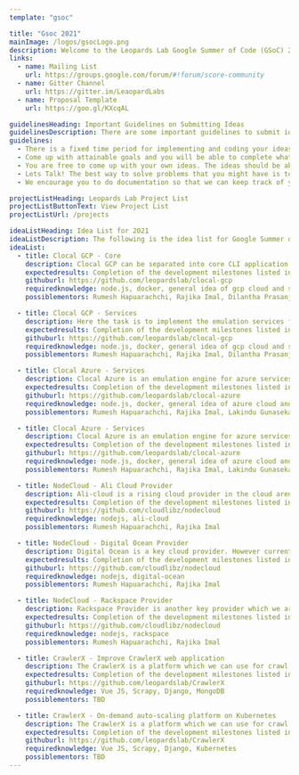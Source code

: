 ```yaml
---
template: "gsoc"

title: "Gsoc 2021"
mainImage: /logos/gsocLogo.png
description: Welcome to the Leopards Lab Google Summer of Code (GSoC) 2021 project ideas page. We are a dynamic and enthusiastic nonprofit research group pioneering in Internet of Things (IoT), Computer Security, and Software Tools, and is one of the best groups in South Asia. This is the 6th time that we are participating in the GSoC, we will use this page to develop possible project ideas that have on the above mentioned areas. Please note that anyone who is interested can participate in this process. You do not have to be a GSoC student or mentor to suggest possible project ideas. You can also talk to us about possible project ideas and we are happy to improve or help you with them. Please keep in mind that projects need to be realistically something that is able to be functionally completed by a student working full time for about eight weeks. Thanks!
links:
  - name: Mailing List
    url: https://groups.google.com/forum/#!forum/score-community
  - name: Gitter Channel
    url: https://gitter.im/LeaopardLabs
  - name: Proposal Template
    url: https://goo.gl/KXcqAL

guidelinesHeading: Important Guidelines on Submitting Ideas
guidelinesDescription: There are some important guidelines to submit ideas, please read these carefully before adding your ideas!
guidelines:
  - There is a fixed time period for implementing and coding your ideas
  - Come up with attainable goals and you will be able to complete what you set out to do. You can always contact   our mentors and community and get an idea about the workload and whether you might be able to complete them.
  - You are free to come up with your own ideas. The ideas should be about Internet of Things (IOT), Embedded Systems, Computer Security, Software Tools and ‘Wireless Adhoc and Sensor Networks’. Also if you love to work on any of these subjects but do not have an idea you can always contact us.
  - Lets Talk! The best way to solve problems that you might have is to contact our mentors and also our community.
  - We encourage you to do documentation so that we can keep track of your progress and also help you if things are not going according to plan. Although not compulsory we have a strong belief that this method can cut down your time to code and also the workload of the mentors drastically.

projectListHeading: Leopards Lab Project List
projectListButtonText: View Project List
projectListUrl: /projects

ideaListHeading: Idea List for 2021
ideaListDescription: The following is the idea list for Google Summer of Code 2021
ideaList:
  - title: Clocal GCP - Core
    description: Clocal GCP can be separated into core CLI application and a list of providers. Currently it resides in the same repository but having separate docker containers. Student can discuss the best approaches with the mentors and start implementing. What is expected is a well written CLI application which can be integrated with plugins. For an example a user can install the clocal GCP cli application and add separate plugins as necessary. example - Cloud Function plugin. This task involves creating the core CLI application and converting existing cloud emulation services to plugins. And adding the below services as plugins.
    expectedresults: Completion of the development milestones listed in the project.
    githuburl: https://github.com/leopardslab/clocal-gcp
    requiredknowledge: node.js, docker, general idea of gcp cloud and services.
    possiblementors: Rumesh Hapuarachchi, Rajika Imal, Dilantha Prasanjith

  - title: Clocal GCP - Services
    description: Here the task is to implement the emulation services for below Google Cloud platform products. These has to be implemented as individual services as docker containers, so that in a later phase these will be used as plugins for clocal gcp core CLI application. And students are free to choose the technology stack they are most familiar with to implement the emulation services.But NodeJS and python are preferred.
    expectedresults: Completion of the development milestones listed in the project.
    githuburl: https://github.com/leopardslab/clocal-gcp
    requiredknowledge: node.js, docker, general idea of gcp cloud and services.
    possiblementors: Rumesh Hapuarachchi, Rajika Imal, Dilantha Prasanjith

  - title: Clocal Azure - Services
    description: Clocal Azure is an emulation engine for azure services. The student is expected to identify the azure services which is practical to apply on Clocal Azure and implement the services. New services are expected from the student to implement. Later on, the student is expected to update the existing services and implement more features on the existing services. When implementing new services, student is free to propose any service with the approval of the mentor to implement during the period. Below are few suggested services.
    expectedresults: Completion of the development milestones listed in the project.
    githuburl: https://github.com/leopardslab/clocal-azure
    requiredknowledge: node.js, docker, general idea of azure cloud and services.
    possiblementors: Rumesh Hapuarachchi, Rajika Imal, Lakindu Gunasekara

  - title: Clocal Azure - Services
    description: Clocal Azure is an emulation engine for azure services. The student is expected to identify the azure services which is practical to apply on Clocal Azure and implement the services. New services are expected from the student to implement. Later on, the student is expected to update the existing services and implement more features on the existing services. When implementing new services, student is free to propose any service with the approval of the mentor to implement during the period. Below are few suggested services.
    expectedresults: Completion of the development milestones listed in the project.
    githuburl: https://github.com/leopardslab/clocal-azure
    requiredknowledge: node.js, docker, general idea of azure cloud and services.
    possiblementors: Rumesh Hapuarachchi, Rajika Imal, Lakindu Gunasekara

  - title: NodeCloud - Ali Cloud Provider
    description: Ali-cloud is a rising cloud provider in the cloud arena. Currently, NodeJS only supports only AWS and GCP. Students task is to implement the major services of Ali-cloud in the NodeJS. The student will have to discuss with mentors for the potential project scope as implementing entire provider will be a bigger task and may require multiple students.
    expectedresults: Completion of the development milestones listed in the project.
    githuburl: https://github.com/cloudlibz/nodecloud
    requiredknowledge: nodejs, ali-cloud
    possiblementors: Rumesh Hapuarachchi, Rajika Imal

  - title: NodeCloud - Digital Ocean Provider
    description: Digital Ocean is a key cloud provider. However current D.O. NodeJs wrapper is not actively maintaining. Therefore this project is a two part project. First you have to identify what are key components already developed in current wrapper and take necessary actions to implement the rest. Next part is using the developed SDK to implement following in the NodeCloud.
    expectedresults: Completion of the development milestones listed in the project.
    githuburl: https://github.com/cloudlibz/nodecloud
    requiredknowledge: nodejs, digital-ocean
    possiblementors: Rumesh Hapuarachchi, Rajika Imal

  - title: NodeCloud - Rackspace Provider
    description: Rackspace Provider is another key provider which we are missing at the moment. Student has a bigger task to do here as Rackspace does not offer their own NodeJS SDK. What they offer is pkgcloud binding for Rackspace. Student will have to implement the NodeSDK using REST API and will have to use the developed SDK to support Rackspace provider for Nodecloud.
    expectedresults: Completion of the development milestones listed in the project.
    githuburl: https://github.com/cloudlibz/nodecloud
    requiredknowledge: nodejs, rackspace
    possiblementors: Rumesh Hapuarachchi, Rajika Imal

  - title: CrawlerX - Improve CrawlerX web application
    description: The CrawlerX is a platform which we can use for crawl web URLs in different kind of protocols in a distributed way. With this iteration, we need to address capabilities such as Guaranteed delivery, a set of APIs to retrieve data, multi-protocol support, etc.
    expectedresults: Completion of the development milestones listed in the project.
    githuburl: https://github.com/leopardslab/CrawlerX
    requiredknowledge: Vue JS, Scrapy, Django, MongoDB
    possiblementors: TBD

  - title: CrawlerX - On-demand auto-scaling platform on Kubernetes
    description: The CrawlerX is a platform which we can use for crawl web URLs in different kind of protocols in a distributed way. Currently, it is running on Docker and we need to deploy it on Kubernetes as an on-demand, auto-scaling platform. Here on-demand means, users should have the capability to save their crawlers and schedule jobs in preferred frequencies.
    expectedresults: Completion of the development milestones listed in the project.
    githuburl: https://github.com/leopardslab/CrawlerX
    requiredknowledge: Vue JS, Scrapy, Django, Kubernetes
    possiblementors: TBD
---
```

